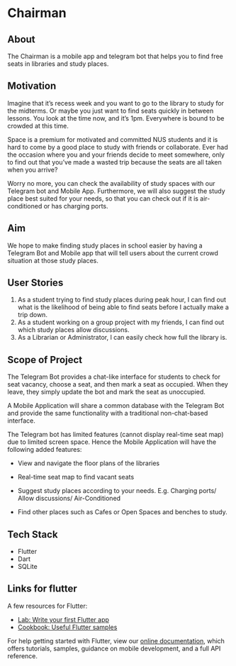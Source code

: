 # Chairman

## About
The Chairman is a mobile app and telegram bot that helps you to find free seats in libraries and study places.

## Motivation 

Imagine that it’s recess week and you want to go to the library to study for the midterms. Or maybe you just want to find seats quickly in between lessons. You look at the time now, and it’s 1pm. Everywhere is bound to be crowded at this time. 

Space is a premium for motivated and committed NUS students and it is hard to come by a good place to study with friends or collaborate. Ever had the occasion where you and your friends decide to meet somewhere, only to find out that you’ve made a wasted trip because the seats are all taken when you arrive? 

Worry no more, you can check the availability of study spaces with our Telegram bot and Mobile App. Furthermore, we will also suggest the study place best suited for your needs, so that you can check out if it is air-conditioned or has charging ports. 

## Aim 

We hope to make finding study places in school easier by having a Telegram Bot and Mobile app that will tell users about the current crowd situation at those study places. 

## User Stories 

1. As a student trying to find study places during peak hour, I can find out what is the likelihood of being able to find seats before I actually make a trip down. 
2. As a student working on a group project with my friends, I can find out which study places allow discussions.  
3. As a Librarian or Administrator, I can easily check how full the library is.  

## Scope of Project
The Telegram Bot provides a chat-like interface for students to check for seat vacancy, choose a seat, and then mark a seat as occupied. When they leave, they simply update the bot and mark the seat as unoccupied.

A Mobile Application will share a common database with the Telegram Bot and provide the same functionality with a traditional non-chat-based interface. 

The Telegram bot has limited features (cannot display real-time seat map) due to limited screen space. Hence the Mobile Application will have the following added features:

- View and navigate the floor plans of the libraries 

- Real-time seat map to find vacant seats

- Suggest study places according to your needs. E.g. Charging ports/ Allow discussions/ Air-Conditioned

- Find other places such as Cafes or Open Spaces and benches to study.

## Tech Stack
- Flutter
- Dart
- SQLite

## Links for flutter

A few resources for Flutter:

- [Lab: Write your first Flutter app](https://flutter.dev/docs/get-started/codelab)
- [Cookbook: Useful Flutter samples](https://flutter.dev/docs/cookbook)

For help getting started with Flutter, view our
[online documentation](https://flutter.dev/docs), which offers tutorials,
samples, guidance on mobile development, and a full API reference.
